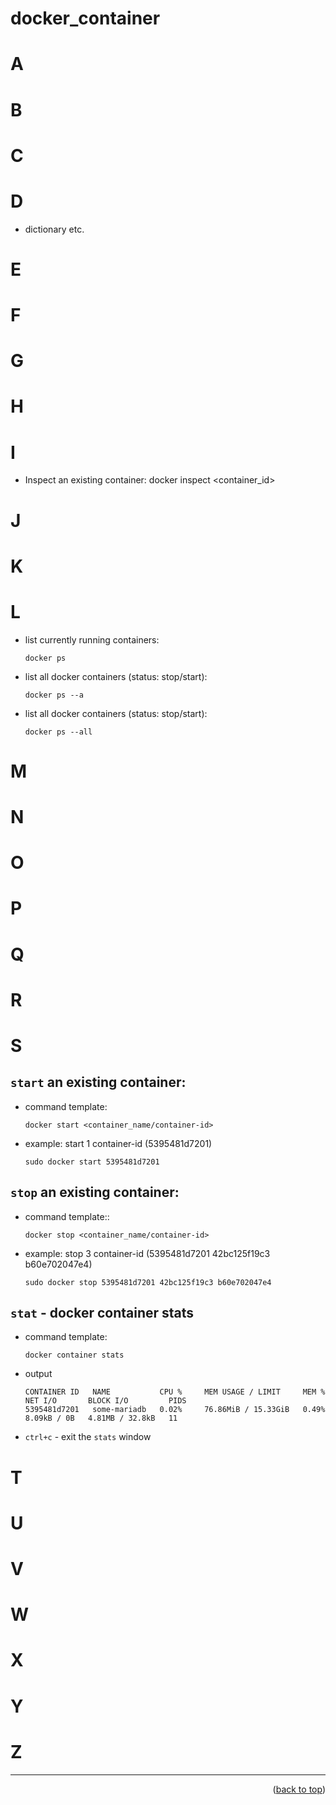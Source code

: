 <a name="topage"></a>

# docker_container

# A
# B
# C
# D
   * dictionary etc.
# E
# F
# G
# H
# I
   * Inspect an existing container:
docker inspect <container_id>

# J
# K
# L
   * list currently running containers:
       ```
       docker ps
       ```
   * list all docker containers (status: stop/start):
      ```
      docker ps --a
      ```
   * list all docker containers (status: stop/start):
      ```
      docker ps --all
      ```
# M
# N
# O
# P
# Q
# R
# S
## `start` an existing container:
   * command template:
       ```
       docker start <container_name/container-id>
       ```
   * example: start 1 container-id (5395481d7201)
       ```
       sudo docker start 5395481d7201
       ```
## `stop` an existing container:     
   * command template::
       ```
       docker stop <container_name/container-id>
       ```
   * example: stop 3 container-id (5395481d7201 42bc125f19c3 b60e702047e4)
       ```
       sudo docker stop 5395481d7201 42bc125f19c3 b60e702047e4
       ```
## `stat` - docker container stats
   * command template:
       ```
       docker container stats
       ```
   * output
       ```
      CONTAINER ID   NAME           CPU %     MEM USAGE / LIMIT     MEM %     NET I/O       BLOCK I/O         PIDS
      5395481d7201   some-mariadb   0.02%     76.86MiB / 15.33GiB   0.49%     8.09kB / 0B   4.81MB / 32.8kB   11
       ``` 
   * `ctrl+c` - exit the `stats` window

# T 
# U
# V
# W
# X
# Y
# Z


----


<p align="right">(<a href="#topage">back to top</a>)</p>
<br/>
<br/>
